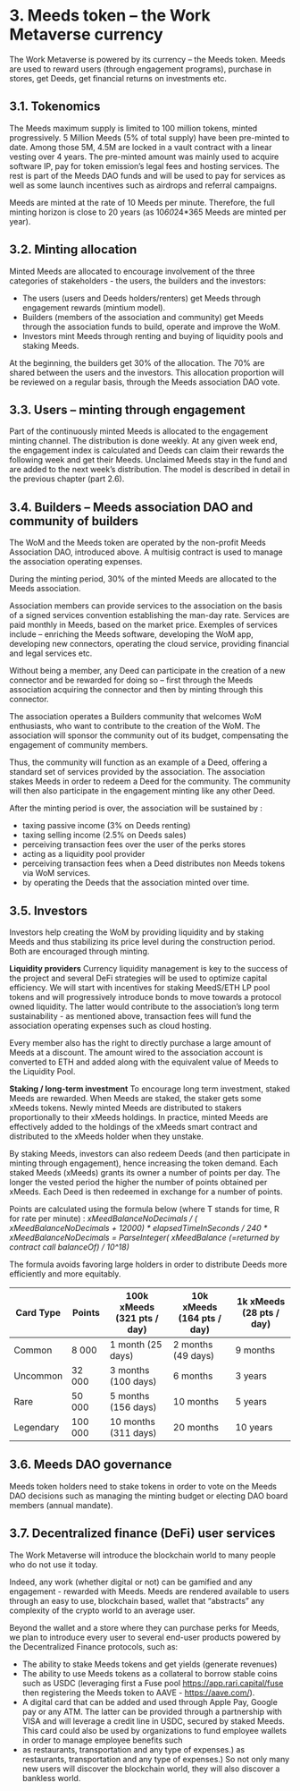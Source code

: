 # 3. Meeds token – the Work Metaverse currency

The Work Metaverse is powered by its currency – the Meeds token. Meeds are used to reward users (through engagement programs), purchase in stores, get Deeds, get financial returns on investments etc.

## 3.1. Tokenomics

The Meeds maximum supply is limited to 100 million tokens, minted progressively. 5 Million Meeds (5% of total supply) have been pre-minted to date. Among those 5M, 4.5M are locked in a vault contract with a linear vesting over 4 years. The pre-minted amount was mainly used to acquire software IP, pay for token emission’s legal fees and hosting services. The rest is part of the Meeds DAO funds and will be used to pay for services as well as some launch incentives such as airdrops and referral campaigns.

Meeds are minted at the rate of 10 Meeds per minute. Therefore, the full minting horizon is close to 20 years (as 10*60*24*365 Meeds are minted per year).

## 3.2. Minting allocation

Minted Meeds are allocated to encourage involvement of the three categories of stakeholders - the users, the builders and the investors:

- The users (users and Deeds holders/renters) get Meeds through engagement rewards (mintium model).
- Builders (members of the association and community) get Meeds through the association funds to build, operate and improve the WoM.
- Investors mint Meeds through renting and buying of liquidity pools and staking Meeds.

At the beginning, the builders get 30% of the allocation. The 70% are shared between the users and the investors. This allocation proportion will be reviewed on a regular basis, through the Meeds association DAO vote.

## 3.3. Users – minting through engagement

Part of the continuously minted Meeds is allocated to the engagement minting channel. The distribution is done weekly. At any given week end, the engagement index is calculated and Deeds can claim their rewards the following week and get their Meeds. Unclaimed Meeds stay in the fund and are added to the next week’s distribution. The model is described in detail in the previous chapter (part 2.6).

## 3.4. Builders – Meeds association DAO and community of builders

The WoM and the Meeds token are operated by the non-profit Meeds Association DAO, introduced above. A multisig contract is used to manage the association operating expenses.

During the minting period, 30% of the minted Meeds are allocated to the Meeds association.

Association members can provide services to the association on the basis of a signed services convention establishing the man-day rate. Services are paid monthly in Meeds, based on the market price. Exemples of services include – enriching the Meeds software, developing the WoM app, developing new connectors, operating the cloud service, providing financial and legal services etc.

Without being a member, any Deed can participate in the creation of a new connector and be rewarded for doing so – first through the Meeds association acquiring the connector and then by minting through this connector.

The association operates a Builders community that welcomes WoM enthusiasts, who want to contribute to the creation of the WoM. The association will sponsor the community out of its budget, compensating the engagement of community members.

Thus, the community will function as an example of a Deed, offering a standard set of services provided by the association. The association stakes Meeds in order to redeem a Deed for the community. The community will then also participate in the engagement minting like any other Deed.

After the minting period is over, the association will be sustained by :

- taxing passive income (3% on Deeds renting)
- taxing selling income (2.5% on Deeds sales)
- perceiving transaction fees over the user of the perks stores
- acting as a liquidity pool provider
- perceiving transaction fees when a Deed distributes non Meeds tokens via WoM services.
- by operating the Deeds that the association minted over time.


## 3.5. Investors

Investors help creating the WoM by providing liquidity and by staking Meeds and thus stabilizing its price level during the construction period. Both are encouraged through minting.

**Liquidity providers** Currency liquidity management is key to the success of the project and several DeFi strategies will be used to optimize capital efficiency. We will start with incentives for staking MeedS/ETH LP pool tokens and will progressively introduce bonds to move towards a protocol owned liquidity. The latter would contribute to the association’s long term sustainability - as mentioned above, transaction fees will fund the association operating expenses such as cloud hosting.

Every member also has the right to directly purchase a large amount of Meeds at a discount. The amount wired to the association account is converted to ETH and added along with the equivalent value of Meeds to the Liquidity Pool.

**Staking / long-term investment** To encourage long term investment, staked Meeds are rewarded. When Meeds are staked, the staker gets some xMeeds tokens. Newly minted Meeds are distributed to stakers proportionally to their xMeeds holdings. In practice, minted Meeds are effectively added to the holdings of the xMeeds smart contract and distributed to the xMeeds holder when they unstake.

By staking Meeds, investors can also redeem Deeds (and then participate in minting through engagement), hence increasing the token demand. Each staked Meeds (xMeeds) grants its owner a number of points per day. The longer the vested period the higher the number of points obtained per xMeeds. Each Deed is then redeemed in exchange for a number of points.

Points are calculated using the formula below (where T stands for time, R for rate per minute) : _xMeedBalanceNoDecimals / ( xMeedBalanceNoDecimals + 12000) * elapsedTimeInSeconds / 240 * xMeedBalanceNoDecimals = ParseInteger( xMeedBalance (=returned by contract call balanceOf) / 10^18)_

The formula avoids favoring large holders in order to distribute Deeds more efficiently and more equitably.

| **Card Type** | **Points** | **100k xMeeds** (321 pts / day) | **10k xMeeds** (164 pts / day) | **1k xMeeds** (28 pts / day) |
| ------------- | ---------- | ------------------------------- | ------------------------------ | ---------------------------- |
| Common        | 8 000      | 1 month (25 days)               | 2 months (49 days)             | 9 months                     |
| Uncommon      | 32 000     | 3 months (100 days)             | 6 months                       | 3 years                      |
| Rare          | 50 000     | 5 months (156 days)             | 10 months                      | 5 years                      |
| Legendary     | 100 000    | 10 months (311 days)            | 20 months                      | 10 years                     |

## 3.6. Meeds DAO governance

Meeds token holders need to stake tokens in order to vote on the Meeds DAO decisions such as managing the minting budget or electing DAO board members (annual mandate).

## 3.7. Decentralized finance (DeFi) user services

The Work Metaverse will introduce the blockchain world to many people who do not use it today.

Indeed, any work (whether digital or not) can be gamified and any engagement - rewarded with Meeds. Meeds are rendered available to users through an easy to use, blockchain based, wallet that “abstracts” any complexity of the crypto world to an average user.

Beyond the wallet and a store where they can purchase perks for Meeds, we plan to introduce every user to several end-user products powered by the Decentralized Finance protocols, such as:

- The ability to stake Meeds tokens and get yields (generate revenues)
- The ability to use Meeds tokens as a collateral to borrow stable coins such as USDC (leveraging first a Fuse pool https://app.rari.capital/fuse then registering the Meeds token to AAVE - https://aave.com/).
- A digital card that can be added and used through Apple Pay, Google pay or any ATM. The latter can be provided through a partnership with VISA and will leverage a credit line in USDC, secured by staked Meeds. This card could also be used by organizations to fund employee wallets in order to manage employee benefits such
- as restaurants, transportation and any type of expenses.) as restaurants, transportation and any type of expenses.) So not only many new users will discover the blockchain world, they will also discover a bankless world.

 
